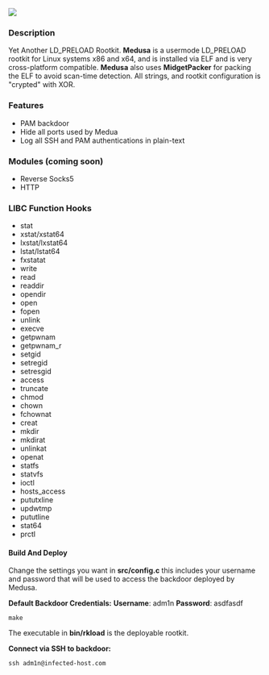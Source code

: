 ![](https://files.catbox.moe/dzc09n.png)
### Description
Yet Another LD_PRELOAD Rootkit. **Medusa** is a usermode LD_PRELOAD rootkit for Linux systems x86 and x64, and is installed via ELF and is very cross-platform compatible. **Medusa** also uses **MidgetPacker** for packing the ELF to avoid scan-time detection. All strings, and rootkit configuration is "crypted" with XOR.

### Features
- PAM backdoor
- Hide all ports used by Medua
- Log all SSH and PAM authentications in plain-text

### Modules (coming soon)
- Reverse Socks5
- HTTP 

### LIBC Function Hooks
- stat
- xstat/xstat64
- lxstat/lxstat64
- lstat/lstat64
- fxstatat
- write
- read
- readdir
- opendir
- open
- fopen
- unlink
- execve
- getpwnam
- getpwnam_r
- setgid
- setregid
- setresgid
- access
- truncate
- chmod
- chown
- fchownat
- creat
- mkdir
- mkdirat
- unlinkat
- openat
- statfs
- statvfs
- ioctl
- hosts_access
- pututxline
- updwtmp
- pututline
- stat64
- prctl

#### Build And Deploy

Change the settings you want in **src/config.c** this includes your username and password that will be used to access the backdoor deployed by Medusa. 

**Default Backdoor Credentials:**
**Username**: adm1n
**Password**: asdfasdf

```ssh
make
```

The executable in **bin/rkload** is the deployable rootkit.

**Connect via SSH to backdoor:**
```ssh
ssh adm1n@infected-host.com
```
